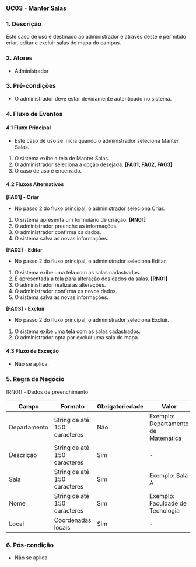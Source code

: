 ### UC03 - Manter Salas

### 1. Descrição

Este caso de uso é destinado ao administrador e através deste é permitido criar, editar e excluir salas do mapa do campus.

### 2. Atores

* Administrador

### 3. Pré-condições

* O administrador deve estar devidamente autenticado no sistema. 

### 4. Fluxo de Eventos

#### 4.1 Fluxo Principal

* Este caso de uso se inicia quando o administrador seleciona Manter Salas.

1. O sistema exibe a tela de Manter Salas.
2. O administrador seleciona a opção desejada. **[FA01, FA02, FA03]**
3. O caso de uso é encerrado. 

#### 4.2 Fluxos Alternativos

**[FA01] - Criar**
* No passo 2 do fluxo principal, o administrador seleciona Criar.
1. O sistema apresenta um formulário de criação. **[RN01]**
2. O administrador preenche as informações.
3. O administrador confirma os dados.
4. O sistema salva as novas informações.

**[FA02] - Editar**
* No passo 2 do fluxo principal, o administrador seleciona Editar.
1. O sistema exibe uma tela com as salas cadastrados. 
2. É apresentada a tela para alteração dos dados da salas. **[RN01]**
3. O administrador realiza as alterações.
4. O administrador confirma os novos dados.
5. O sistema salva as novas informações.

**[FA03] - Excluir**
* No passo 2 do fluxo principal, o administrador seleciona Excluir.
1. O sistema exibe uma tela com as salas cadastrados.
2. O administrador opta por excluir uma sala do mapa.


#### 4.3 Fluxo de Exceção

* Não se aplica.

### 5. Regra de Negócio

[RN01] - Dados de preenchimento

| Campo        | Formato                      | Obrigatoriedade | Valor                               |
|--------------|------------------------------|-----------------|-------------------------------------|
| Departamento | String de até 150 caracteres | Não             | Exemplo: Departamento de Matemática |
| Descrição    | String de até 150 caracteres | Sim             | -                                   |
| Sala         | String de até 150 caracteres | Sim             | Exemplo: Sala A                     |
| Nome         | String de até 150 caracteres | Sim             | Exemplo: Faculdade de Tecnologia    |
| Local        | Coordenadas locais           | Sim             | -                                   |

### 6. Pós-condição

* Não se aplica.